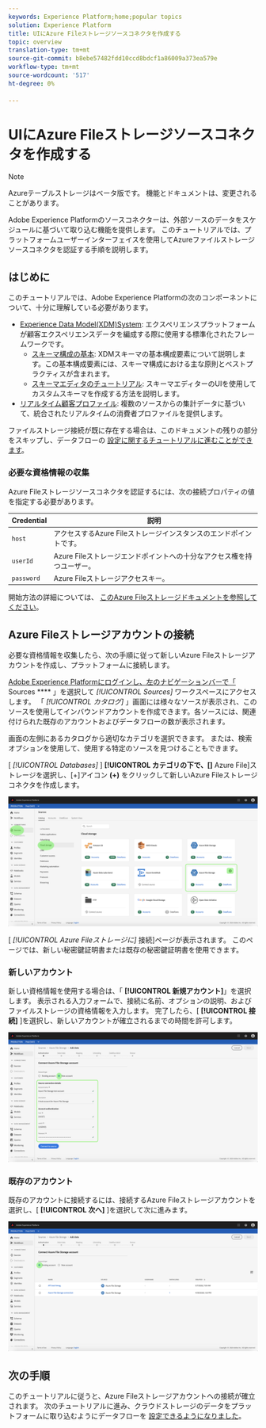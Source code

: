 ```yaml
---
keywords: Experience Platform;home;popular topics
solution: Experience Platform
title: UIにAzure Fileストレージソースコネクタを作成する
topic: overview
translation-type: tm+mt
source-git-commit: b8ebe57482fdd10ccd8bdcf1a86009a373ea579e
workflow-type: tm+mt
source-wordcount: '517'
ht-degree: 0%

---
```



# UIにAzure Fileストレージソースコネクタを作成する

>[!NOTE]
>Azureテーブルストレージはベータ版です。 機能とドキュメントは、変更されることがあります。

Adobe Experience Platformのソースコネクターは、外部ソースのデータをスケジュールに基づいて取り込む機能を提供します。 このチュートリアルでは、プラットフォームユーザーインターフェイスを使用してAzureファイルストレージソースコネクタを認証する手順を説明します。

## はじめに

このチュートリアルでは、Adobe Experience Platformの次のコンポーネントについて、十分に理解している必要があります。

- [Experience Data Model(XDM)System](../../../../../xdm/home.md): エクスペリエンスプラットフォームが顧客エクスペリエンスデータを編成する際に使用する標準化されたフレームワークです。
   - [スキーマ構成の基本](../../../../../xdm/schema/composition.md): XDMスキーマの基本構成要素について説明します。この基本構成要素には、スキーマ構成における主な原則とベストプラクティスが含まれます。
   - [スキーマエディタのチュートリアル](../../../../../xdm/tutorials/create-schema-ui.md): スキーマエディターのUIを使用してカスタムスキーマを作成する方法を説明します。
- [リアルタイム顧客プロファイル](../../../../../profile/home.md): 複数のソースからの集計データに基づいて、統合されたリアルタイムの消費者プロファイルを提供します。

ファイルストレージ接続が既に存在する場合は、このドキュメントの残りの部分をスキップし、データフローの [設定に関するチュートリアルに進むことができます](../../dataflow/batch/cloud-storage.md)。

### 必要な資格情報の収集

Azure Fileストレージソースコネクタを認証するには、次の接続プロパティの値を指定する必要があります。

| Credential | 説明 |
| ---------- | ----------- |
| `host` | アクセスするAzure Fileストレージインスタンスのエンドポイントです。 |
| `userId` | Azure Fileストレージエンドポイントへの十分なアクセス権を持つユーザー。 |
| `password` | Azure Fileストレージアクセスキー。 |

開始方法の詳細については、 [このAzure Fileストレージドキュメントを参照してください](https://docs.microsoft.com/en-us/azure/storage/files/storage-how-to-use-files-windows)。

## Azure Fileストレージアカウントの接続

必要な資格情報を収集したら、次の手順に従って新しいAzure Fileストレージアカウントを作成し、プラットフォームに接続します。

[Adobe Experience Platformにログインし、左のナビゲーションバーで「](https://platform.adobe.com) Sources **** 」を選択して *[!UICONTROL Sources]* ワークスペースにアクセスします。 「 *[!UICONTROL カタログ]* 」画面には様々なソースが表示され、このソースを使用してインバウンドアカウントを作成できます。各ソースには、関連付けられた既存のアカウントおよびデータフローの数が表示されます。

画面の左側にあるカタログから適切なカテゴリを選択できます。 または、検索オプションを使用して、使用する特定のソースを見つけることもできます。

[ *[!UICONTROL Databases]* ] **[!UICONTROL カテゴリの下で、[]** Azure File]ストレージを選択し、[+]アイコン **(+)** をクリックして新しいAzure Fileストレージコネクタを作成します。

![カタログ](../../../../images/tutorials/create/azure-file-storage/catalog.png)

[ *[!UICONTROL Azure Fileストレージに]* 接続]ページが表示されます。 このページでは、新しい秘密鍵証明書または既存の秘密鍵証明書を使用できます。

### 新しいアカウント

新しい資格情報を使用する場合は、「 **[!UICONTROL 新規アカウント]**」を選択します。 表示される入力フォームで、接続に名前、オプションの説明、およびファイルストレージの資格情報を入力します。 完了したら、[ **[!UICONTROL 接続]** ]を選択し、新しいアカウントが確立されるまでの時間を許可します。

![connect](../../../../images/tutorials/create/azure-file-storage/new.png)

### 既存のアカウント

既存のアカウントに接続するには、接続するAzure Fileストレージアカウントを選択し、[ **[!UICONTROL 次へ]** ]を選択して次に進みます。

![既存の](../../../../images/tutorials/create/azure-file-storage/existing.png)

## 次の手順

このチュートリアルに従うと、Azure Fileストレージアカウントへの接続が確立されます。 次のチュートリアルに進み、クラウドストレージのデータをプラットフォームに取り込むようにデータフローを [設定できるようになりました](../../dataflow/batch/cloud-storage.md)。